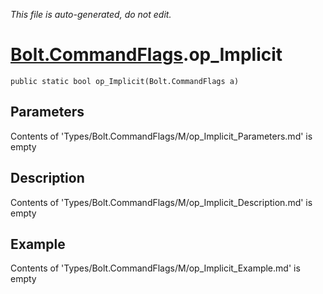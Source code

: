 *This file is auto-generated, do not edit.*

# [Bolt.CommandFlags](Types/Bolt.CommandFlags.md).op_Implicit
`public static bool op_Implicit(Bolt.CommandFlags a)`
## Parameters
Contents of 'Types/Bolt.CommandFlags/M/op_Implicit_Parameters.md' is empty
## Description
Contents of 'Types/Bolt.CommandFlags/M/op_Implicit_Description.md' is empty
## Example
Contents of 'Types/Bolt.CommandFlags/M/op_Implicit_Example.md' is empty
